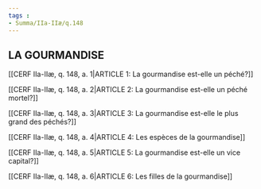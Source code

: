 ```yaml
---
tags : 
- Summa/IIa-IIæ/q.148
---
```


## LA GOURMANDISE

[[CERF IIa-IIæ, q. 148, a. 1|ARTICLE 1: La gourmandise est-elle un péché?]]

[[CERF IIa-IIæ, q. 148, a. 2|ARTICLE 2: La gourmandise est-elle un péché mortel?]]

[[CERF IIa-IIæ, q. 148, a. 3|ARTICLE 3: La gourmandise est-elle le plus grand des péchés?]]

[[CERF IIa-IIæ, q. 148, a. 4|ARTICLE 4: Les espèces de la gourmandise]]

[[CERF IIa-IIæ, q. 148, a. 5|ARTICLE 5: La gourmandise est-elle un vice capital?]]

[[CERF IIa-IIæ, q. 148, a. 6|ARTICLE 6: Les filles de la gourmandise]]

